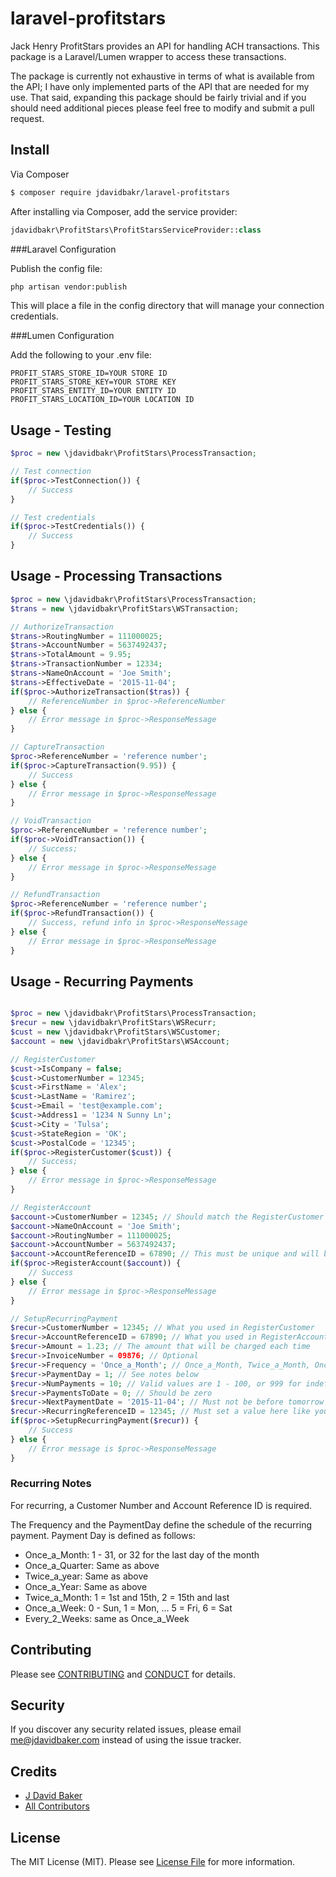 # laravel-profitstars

Jack Henry ProfitStars provides an API for handling ACH transactions. This package is a Laravel/Lumen wrapper
to access these transactions.

The package is currently not exhaustive in terms of what is available from the API; I have only implemented
parts of the API that are needed for my use.  That said, expanding this package should be fairly trivial
and if you should need additional pieces please feel free to modify and submit a pull request.

## Install

Via Composer

``` bash
$ composer require jdavidbakr/laravel-profitstars
```

After installing via Composer, add the service provider:

``` php
jdavidbakr\ProfitStars\ProfitStarsServiceProvider::class
```
###Laravel Configuration

Publish the config file:

``` bash
php artisan vendor:publish
```

This will place a file in the config directory that will manage your connection credentials. 

###Lumen Configuration

Add the following to your .env file:

```
PROFIT_STARS_STORE_ID=YOUR STORE ID
PROFIT_STARS_STORE_KEY=YOUR STORE KEY
PROFIT_STARS_ENTITY_ID=YOUR ENTITY ID
PROFIT_STARS_LOCATION_ID=YOUR LOCATION ID
```

## Usage - Testing

``` php
$proc = new \jdavidbakr\ProfitStars\ProcessTransaction;

// Test connection
if($proc->TestConnection()) {
	// Success
}

// Test credentials
if($proc->TestCredentials()) {
	// Success
}

```

## Usage - Processing Transactions

``` php
$proc = new \jdavidbakr\ProfitStars\ProcessTransaction;
$trans = new \jdavidbakr\ProfitStars\WSTransaction;

// AuthorizeTransaction
$trans->RoutingNumber = 111000025;
$trans->AccountNumber = 5637492437;
$trans->TotalAmount = 9.95;
$trans->TransactionNumber = 12334;
$trans->NameOnAccount = 'Joe Smith';
$trans->EffectiveDate = '2015-11-04';
if($proc->AuthorizeTransaction($tras)) {
	// ReferenceNumber in $proc->ReferenceNumber	
} else {
	// Error message in $proc->ResponseMessage
}

// CaptureTransaction
$proc->ReferenceNumber = 'reference number';
if($proc->CaptureTransaction(9.95)) {
	// Success 
} else {
	// Error message in $proc->ResponseMessage
}

// VoidTransaction
$proc->ReferenceNumber = 'reference number';
if($proc->VoidTransaction()) {
	// Success;
} else {
	// Error message in $proc->ResponseMessage
}

// RefundTransaction
$proc->ReferenceNumber = 'reference number';
if($proc->RefundTransaction()) {
	// Success, refund info in $proc->ResponseMessage
} else {
	// Error message in $proc->ResponseMessage
}

```

## Usage - Recurring Payments

``` php

$proc = new \jdavidbakr\ProfitStars\ProcessTransaction;
$recur = new \jdavidbakr\ProfitStars\WSRecurr;
$cust = new \jdavidbakr\ProfitStars\WSCustomer;
$account = new \jdavidbakr\ProfitStars\WSAccount;

// RegisterCustomer
$cust->IsCompany = false;
$cust->CustomerNumber = 12345;
$cust->FirstName = 'Alex';
$cust->LastName = 'Ramirez';
$cust->Email = 'test@example.com';
$cust->Address1 = '1234 N Sunny Ln';
$cust->City = 'Tulsa';
$cust->StateRegion = 'OK';
$cust->PostalCode = '12345';
if($proc->RegisterCustomer($cust)) {
	// Success;
} else {
	// Error message in $proc->ResponseMessage
}

// RegisterAccount
$account->CustomerNumber = 12345; // Should match the RegisterCustomer value
$account->NameOnAccount = 'Joe Smith';
$account->RoutingNumber = 111000025;
$account->AccountNumber = 5637492437;
$account->AccountReferenceID = 67890; // This must be unique and will be used to setup the recurring payment
if($proc->RegisterAccount($account)) {
	// Success
} else {
	// Error message in $proc->ResponseMessage
}

// SetupRecurringPayment
$recur->CustomerNumber = 12345; // What you used in RegisterCustomer
$recur->AccountReferenceID = 67890; // What you used in RegisterAccount
$recur->Amount = 1.23; // The amount that will be charged each time
$recur->InvoiceNumber = 09876; // Optional
$recur->Frequency = 'Once_a_Month'; // Once_a_Month, Twice_a_Month, Once_a_Week, Every_2_Weeks, Once_a_Quarter, Twice_a_Year, Once_a_Year
$recur->PaymentDay = 1; // See notes below
$recur->NumPayments = 10; // Valid values are 1 - 100, or 999 for indefinite
$recur->PaymentsToDate = 0; // Should be zero
$recur->NextPaymentDate = '2015-11-04'; // Must not be before tomorrow
$recur->RecurringReferenceID = 12345; // Must set a value here like you did in the customer and account calls
if($proc->SetupRecurringPayment($recur)) {
	// Success
} else {
	// Error message is $proc->ResponseMessage
}

```

### Recurring Notes

For recurring, a Customer Number and Account Reference ID is required.

The Frequency and the PaymentDay define the schedule of the recurring payment.  Payment Day is defined as follows:

* Once_a_Month: 1 - 31, or 32 for the last day of the month
* Once_a_Quarter: Same as above
* Twice_a_year: Same as above
* Once_a_Year: Same as above
* Twice_a_Month: 1 = 1st and 15th, 2 = 15th and last
* Once_a_Week: 0 - Sun, 1 = Mon, ... 5 = Fri, 6 = Sat
* Every_2_Weeks: same as Once_a_Week

## Contributing

Please see [CONTRIBUTING](CONTRIBUTING.md) and [CONDUCT](CONDUCT.md) for details.

## Security

If you discover any security related issues, please email me@jdavidbaker.com instead of using the issue tracker.

## Credits

- [J David Baker][link-author]
- [All Contributors][link-contributors]

## License

The MIT License (MIT). Please see [License File](LICENSE.md) for more information.

[ico-version]: https://img.shields.io/packagist/v/jdavidbakr/laravel-profitstars.svg?style=flat-square
[ico-license]: https://img.shields.io/badge/license-MIT-brightgreen.svg?style=flat-square
[ico-downloads]: https://img.shields.io/packagist/dt/jdavidbakr/laravel-profitstars.svg?style=flat-square

[link-packagist]: https://packagist.org/packages/jdavidbakr/laravel-profitstars
[link-downloads]: https://packagist.org/packages/jdavidbakr/laravel-profitstars
[link-author]: https://github.com/jdavidbakr
[link-contributors]: ../../contributors
